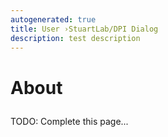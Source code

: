 ```yaml
---
autogenerated: true
title: User ›StuartLab/DPI Dialog
description: test description
---
```


<h1>

About

</h1>

TODO: Complete this page...
